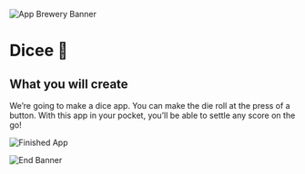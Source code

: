 ![App Brewery Banner](https://github.com/londonappbrewery/Images/blob/master/AppBreweryBanner.png)


# Dicee 🎲


## What you will create

We’re going to make a dice app. You can make the die roll at the press of a button. With this app in your pocket, you’ll be able to settle any score on the go!

![Finished App](https://github.com/londonappbrewery/Images/blob/master/dicee-demo.gif)


![End Banner](https://github.com/londonappbrewery/Images/blob/master/readme-end-banner.png)
